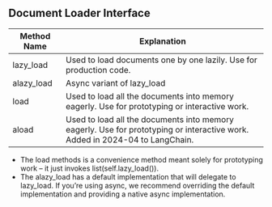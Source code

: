 ## Document Loader Interface
| Method Name | Explanation                                                                                                                 |
|-------------|-----------------------------------------------------------------------------------------------------------------------------|
| lazy_load	  | Used to load documents one by one lazily. Use for production code.                                                          |
| alazy_load  | Async variant of lazy_load                                                                                                  |
| load        | Used to load all the documents into memory eagerly. Use for prototyping or interactive work.                                |
| aload	      | Used to load all the documents into memory eagerly. Use for prototyping or interactive work. Added in 2024-04 to LangChain. |
- The load methods is a convenience method meant solely for prototyping work – it just invokes list(self.lazy_load()).
- The alazy_load has a default implementation that will delegate to lazy_load. If you’re using async, we recommend overriding the default implementation and providing a native async implementation.

